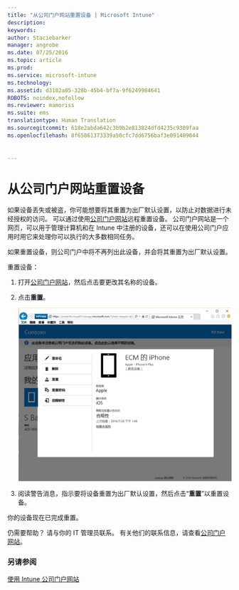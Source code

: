 ```yaml
---
title: "从公司门户网站重置设备 | Microsoft Intune"
description: 
keywords: 
author: Staciebarker
manager: angrobe
ms.date: 07/25/2016
ms.topic: article
ms.prod: 
ms.service: microsoft-intune
ms.technology: 
ms.assetid: d3182a85-328b-45b4-bf7a-9f6249984641
ROBOTS: noindex,nofollow
ms.reviewer: mamoriss
ms.suite: ems
translationtype: Human Translation
ms.sourcegitcommit: 618e2abda642c3b9b2e813824dfd4235c9309faa
ms.openlocfilehash: 8f65861373339a50cfc7dd6756baf3e091409044


---
```



# 从公司门户网站重置设备

如果设备丢失或被盗，你可能想要将其重置为出厂默认设置，以防止对数据进行未经授权的访问。 可以通过使用[公司门户网站](http://portal.manage.microsoft.com)远程重置设备。 公司门户网站是一个网页，可以用于管理计算机和在 Intune 中注册的设备，还可以在使用公司门户应用时用它来处理你可以执行的大多数相同任务。

如果重置设备，则公司门户中将不再列出此设备，并会将其重置为出厂默认设置。

重置设备：

1.  打开[公司门户网站](http://portal.manage.microsoft.com)，然后点击要更改其名称的设备。

2.  点击**重置**。

    ![reset-device-option-on-company-portal-website](./media//iwp-screen-with-all-options.png)

3. 阅读警告消息，指示要将设备重置为出厂默认设置，然后点击“**重置**”以重置设备。

你的设备现在已完成重置。

仍需要帮助？ 请与你的 IT 管理员联系。 有关他们的联系信息，请查看[公司门户网站](http://portal.manage.microsoft.com)。

### 另请参阅
[使用 Intune 公司门户网站](using-the-intune-company-portal-website.md)



<!--HONumber=Jul16_HO4-->


